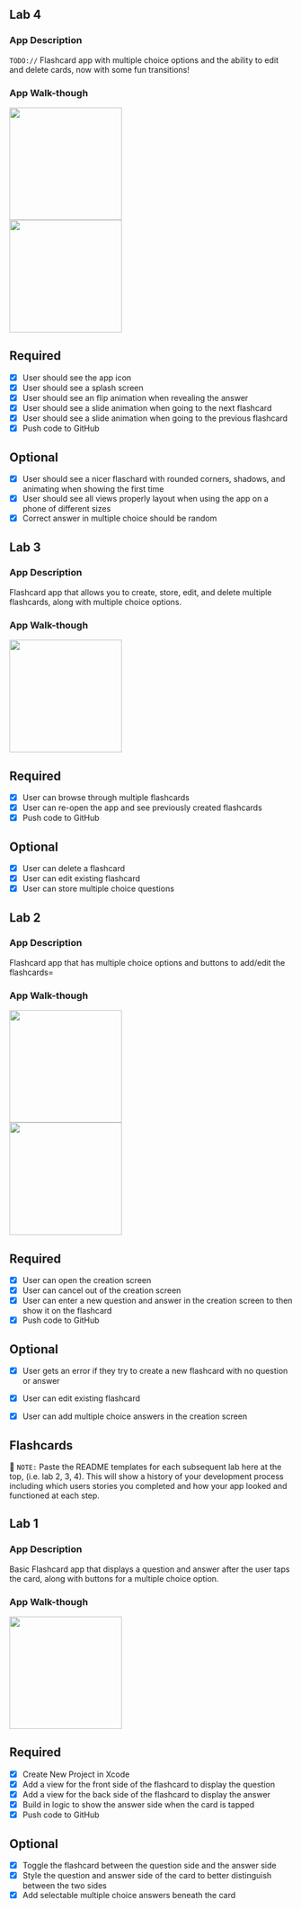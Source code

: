 ## Lab 4

### App Description
`TODO://` Flashcard app with multiple choice options and the ability to edit and delete cards, now with some fun transitions!

### App Walk-though
<img src="https://github.com/mayakuzak/Flashcards/raw/main/lab4.gif" width=200><br>
<img src="https://github.com/mayakuzak/Flashcards/raw/main/lab4pt2.gif" width=200><br>

## Required
- [x] User should see the app icon 
- [x] User should see a splash screen
- [x] User should see an flip animation when revealing the answer
- [x] User should see a slide animation when going to the next flashcard
- [x] User should see a slide animation when going to the previous flashcard
- [x] Push code to GitHub
## Optional
- [x] User should see a nicer flaschard with rounded corners, shadows, and animating when showing the first time
- [x] User should see all views properly layout when using the app on a phone of different sizes
- [x] Correct answer in multiple choice should be random

## Lab 3

### App Description
Flashcard app that allows you to create, store, edit, and delete multiple flashcards, along with multiple choice options.

### App Walk-though
<img src="https://github.com/mayakuzak/Flashcards/raw/main/lab3.gif" width=200><br>

## Required
- [X] User can browse through multiple flashcards
- [X] User can re-open the app and see previously created flashcards
- [X] Push code to GitHub
## Optional
- [X] User can delete a flashcard
- [X] User can edit existing flashcard
- [X] User can store multiple choice questions

## Lab 2

### App Description
Flashcard app that has multiple choice options and buttons to add/edit the flashcards=

### App Walk-though
<img src="https://github.com/mayakuzak/Flashcards/raw/main/lab2gif.gif" width=200><br>
<img src="https://github.com/mayakuzak/Flashcards/raw/main/lab2pt2.gif" width=200><br>

## Required
- [X] User can open the creation screen
- [X] User can cancel out of the creation screen
- [X] User can enter a new question and answer in the creation screen to then show it on the flashcard
- [X] Push code to GitHub
## Optional
- [X] User gets an error if they try to create a new flashcard with no question or answer
- [X] User can edit existing flashcard
- [X] User can add multiple choice answers in the creation screen



## Flashcards

📝 `NOTE:` Paste the README templates for each subsequent lab here at the top, (i.e. lab 2, 3, 4). This will show a history of your development process including which users stories you completed and how your app looked and functioned at each step.

## Lab 1

### App Description
Basic Flashcard app that displays a question and answer after the user taps the card, along with buttons for a multiple choice option.

### App Walk-though

<img src="https://github.com/mayakuzak/Flashcards/raw/main/Lab1.gif" width=200><br>


## Required
- [x] Create New Project in Xcode
- [x] Add a view for the front side of the flashcard to display the question
- [x] Add a view for the back side of the flashcard to display the answer
- [x] Build in logic to show the answer side when the card is tapped
- [x] Push code to GitHub
## Optional
- [x] Toggle the flashcard between the question side and the answer side
- [x] Style the question and answer side of the card to better distinguish between the two sides
- [x] Add selectable multiple choice answers beneath the card
